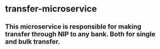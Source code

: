 # transfer-microservice
## This microservice is responsible for making transfer through NIP to any bank. Both for single and bulk transfer.